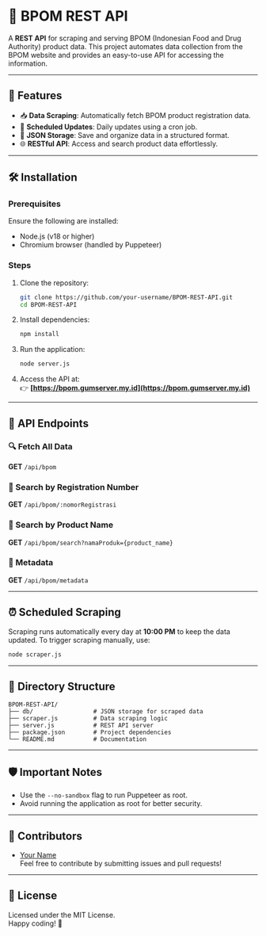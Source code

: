 # 🧪 BPOM REST API

A **REST API** for scraping and serving BPOM (Indonesian Food and Drug Authority) product data. This project automates data collection from the BPOM website and provides an easy-to-use API for accessing the information.

---

## 🚀 Features

- 📥 **Data Scraping**: Automatically fetch BPOM product registration data.
- 🔄 **Scheduled Updates**: Daily updates using a cron job.
- 📂 **JSON Storage**: Save and organize data in a structured format.
- 🌐 **RESTful API**: Access and search product data effortlessly.

---

## 🛠️ Installation

### Prerequisites
Ensure the following are installed:
- Node.js (v18 or higher)
- Chromium browser (handled by Puppeteer)

### Steps
1. Clone the repository:
   ```bash
   git clone https://github.com/your-username/BPOM-REST-API.git
   cd BPOM-REST-API
   ```

2. Install dependencies:
   ```bash
   npm install
   ```

3. Run the application:
   ```bash
   node server.js
   ```

4. Access the API at:  
   👉 **[https://bpom.gumserver.my.id](https://bpom.gumserver.my.id)**

---

## 📡 API Endpoints

### 🔍 Fetch All Data
**GET** `/api/bpom`

### 🔎 Search by Registration Number
**GET** `/api/bpom/:nomorRegistrasi`

### 🛒 Search by Product Name
**GET** `/api/bpom/search?namaProduk={product_name}`

### 📅 Metadata
**GET** `/api/bpom/metadata`

---

## ⏰ Scheduled Scraping
Scraping runs automatically every day at **10:00 PM** to keep the data updated. To trigger scraping manually, use:
```bash
node scraper.js
```

---

## 📂 Directory Structure
```
BPOM-REST-API/
├── db/                 # JSON storage for scraped data
├── scraper.js          # Data scraping logic
├── server.js           # REST API server
├── package.json        # Project dependencies
└── README.md           # Documentation
```

---

## 🛡️ Important Notes
- Use the `--no-sandbox` flag to run Puppeteer as root.
- Avoid running the application as root for better security.

---

## 👥 Contributors
- [Your Name](https://github.com/your-username)  
Feel free to contribute by submitting issues and pull requests!

---

## 📜 License
Licensed under the MIT License.  
Happy coding! 🎉
